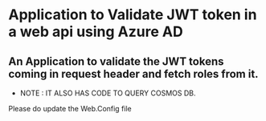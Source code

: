 # Application to Validate JWT token in a web api using Azure AD

## An Application to validate the JWT tokens coming in request header and fetch roles from it.



- NOTE : IT ALSO HAS CODE TO QUERY COSMOS DB.

Please do update the Web.Config file